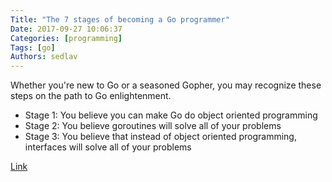 ```yaml
---
Title: "The 7 stages of becoming a Go programmer"
Date: 2017-09-27 10:06:37
Categories: [programming]
Tags: [go]
Authors: sedlav
---
```


Whether you're new to Go or a seasoned Gopher, you may recognize these steps on the path to Go enlightenment.

* Stage 1: You believe you can make Go do object oriented programming
* Stage 2: You believe goroutines will solve all of your problems
* Stage 3: You believe that instead of object oriented programming, interfaces will solve all of your problems

[Link](https://opensource.com/article/17/9/seven-stages-becoming-go-programmer)
